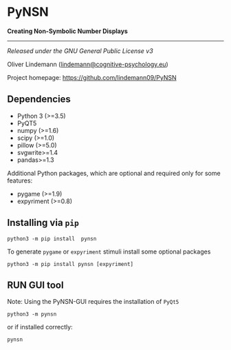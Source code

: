 PyNSN
=====

**Creating Non-Symbolic Number Displays**

---


*Released under the GNU General Public License v3* 

Oliver Lindemann (lindemann@cognitive-psychology.eu)

Project homepage: https://github.com/lindemann09/PyNSN


Dependencies
------------

* Python 3 (>=3.5)
* PyQT5 
* numpy (>=1.6)
* scipy (>=1.0)
* pillow (>=5.0)
* svgwrite>=1.4
* pandas>=1.3

Additional Python packages, which are optional and required only for some 
features:

* pygame (>=1.9)
* expyriment (>=0.8)

Installing via `pip`
--------------------

```
python3 -m pip install  pynsn
```

To generate `pygame` or `expyriment` stimuli install some optional packages

```
python3 -m pip install pynsn [expyriment]
```



RUN GUI tool
-------------

Note: Using the PyNSN-GUI requires the installation of `PyQt5` 

```
python3 -m pynsn
```

or if installed correctly:

```
pynsn
```


